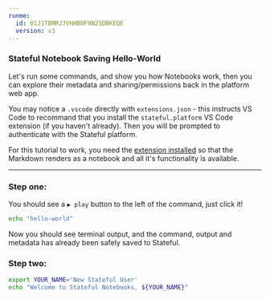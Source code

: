 ```yaml
---
runme:
  id: 01J1TBMRJ7VHHB0F9N2SDBKEQE
  version: v3
---
```


### Stateful Notebook Saving Hello-World

Let's run some commands, and show you how Notebooks work, then you can explore their metadata and sharing/permissions back in the platform web app.

You may notice a `.vscode` directly with `extensions.json` - this instructs VS Code to recommand that you install the `stateful.platform` VS Code extension (if you haven't already). Then you will be prompted to authenticate with the Stateful platform.

For this tutorial to work, you need the [extension installed](https://marketplace.visualstudio.com/items?itemName=stateful.platform) so that the Markdown renders as a notebook and all it's functionality is available.

---

### Step one:
You should see a `▶️ play` button to the left of the command, just click it!

```sh {"id":"01J1TBTVH2HPJNW6SXTTW70RMS","name":"step1-echo-command"}
echo "hello-world"
```

Now you should see terminal output, and the command, output and metadata has already been safely saved to Stateful.

### Step two:

```sh {"id":"01J1TCBTA6K6BQ2K1P0FFFGDDF","name":"step2-input-command"}
export YOUR_NAME='New Stateful User'
echo "Welcome to Stateful Notebooks, ${YOUR_NAME}"
```
